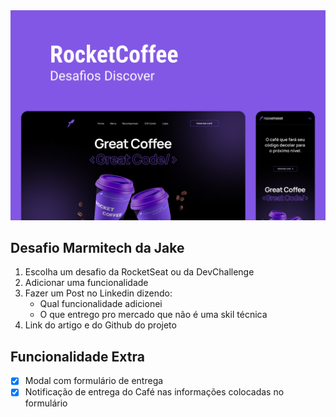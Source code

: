 <div align=center>
    <img width='700px' src="./img/readme.png">
</div>


## Desafio Marmitech da Jake
1. Escolha um desafio da RocketSeat ou da DevChallenge
2. Adicionar uma funcionalidade
3. Fazer um Post no Linkedin dizendo:
    - Qual funcionalidade adicionei
    - O que entrego pro mercado que não é uma skil técnica
4. Link do artigo e do Github do projeto

## Funcionalidade Extra
- [X] Modal com formulário de entrega
- [X] Notificação de entrega do Café nas informações colocadas no formulário
